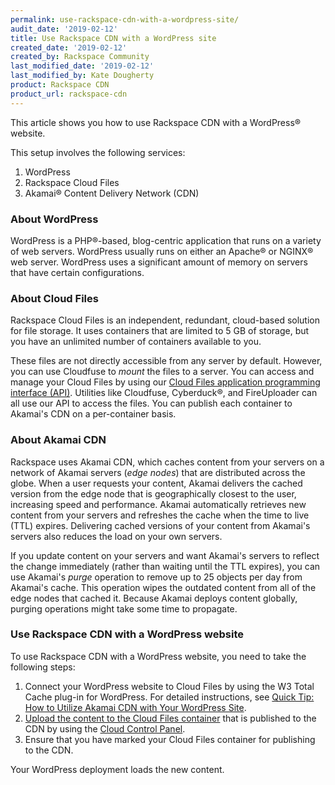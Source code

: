 ```yaml
---
permalink: use-rackspace-cdn-with-a-wordpress-site/
audit_date: '2019-02-12'
title: Use Rackspace CDN with a WordPress site
created_date: '2019-02-12'
created_by: Rackspace Community
last_modified_date: '2019-02-12'
last_modified_by: Kate Dougherty
product: Rackspace CDN
product_url: rackspace-cdn
---
```


This article shows you how to use Rackspace CDN with a WordPress&reg; 
website.

This setup involves the following services:

1. WordPress
2. Rackspace Cloud Files
3. Akamai&reg; Content Delivery Network (CDN)

### About WordPress

WordPress is a PHP&reg;-based, blog-centric application that runs on a variety
of web servers. WordPress usually runs on either an Apache&reg; or NGINX&reg;
web server. WordPress uses a significant amount of memory on servers that have
certain configurations.

### About Cloud Files

Rackspace Cloud Files is an independent, redundant, cloud-based solution for
file storage. It uses containers that are limited to 5 GB of storage, but you
have an unlimited number of containers available to you.

These files are not directly accessible from any server by default. However,
you can use Cloudfuse to _mount_ the files to a server. You can access and
manage your Cloud Files by using our [Cloud Files application programming
interface (API)](https://developer.rackspace.com/docs/cloud-files/v1/).
Utilities like Cloudfuse, Cyberduck&reg;, and FireUploader can all use our API
to access the files. You can publish each container to Akamai's CDN on a
per-container basis.

### About Akamai CDN

Rackspace uses Akamai CDN, which caches content from your servers on a network
of Akamai servers (_edge nodes_) that are distributed across the globe. When a
user requests your content, Akamai delivers the cached version from the edge
node that is geographically closest to the user, increasing speed and
performance. Akamai automatically retrieves new content from your servers and
refreshes the cache when the time to live (TTL) expires. Delivering cached
versions of your content from Akamai's servers also reduces the load on your
own servers.

If you update content on your servers and want Akamai's servers to reflect the
change immediately (rather than waiting until the TTL expires), you can use
Akamai's _purge_ operation to remove up to 25 objects per day from Akamai's
cache. This operation wipes the outdated content from all of the edge nodes
that cached it. Because Akamai deploys content globally, purging operations
might take some time to propagate.

### Use Rackspace CDN with a WordPress website

To use Rackspace CDN with a WordPress website, you need to take the following
steps:

1. Connect your WordPress website to Cloud Files by using the W3 Total Cache
   plug-in for WordPress. For detailed instructions, see [Quick Tip: How to
   Utilize Akamai CDN with Your WordPress Site](https://code.tutsplus.com/articles/quick-tip-how-to-utilize-akamai-cdn-with-your-wordpress-site--wp-23403).
2. [Upload the content to the Cloud Files
   container](/how-to/getting-started-with-cloud-files-and-cdn/) that is
   published to the CDN by using the [Cloud Control
   Panel](https://login.rackspace.com).
3. Ensure that you have marked your Cloud Files container for publishing to
   the CDN.

Your WordPress deployment loads the new content.
